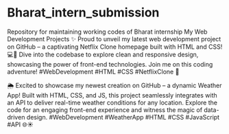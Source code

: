 # Bharat_intern_submission
Repository for maintaining working codes of Bharat internship
My Web Development Projects
✨ Proud to unveil my latest web development project on GitHub – a captivating Netflix Clone homepage built with HTML and CSS! 💻🎉 Dive into the codebase to explore clean and responsive design, showcasing the power of front-end technologies. Join me on this coding adventure! #WebDevelopment #HTML #CSS #NetflixClone 🔧

🌦️ Excited to showcase my newest creation on GitHub – a dynamic Weather App! Built with HTML, CSS, and JS, this project seamlessly integrates with an API to deliver real-time weather conditions for any location. Explore the code for an engaging front-end experience and witness the magic of data-driven design. #WebDevelopment #WeatherApp #HTML #CSS #JavaScript #API 🌐☀️
